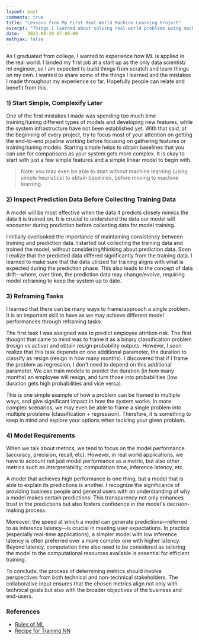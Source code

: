 ```yaml
---
layout: post
comments: true
title: "Lessons from My First Real-World Machine Learning Project"
excerpt: "Things I learned about solving real-world problems using machine learning at my first job out of college."
date:   2023-08-30 07:00:00
mathjax: false
---
```


As I graduated from college, I wanted to experience how ML is applied in the real world. I landed my first job at a start up as the only data scientist/ ml engineer, so I am expected to build things from scratch and learn things on my own. I wanted to share some of the things I learned and the mistakes I made throughout my experience so far. Hopefully people can relate and benefit from this.

### 1) Start Simple, Complexify Later
One of the first mistakes I made was spending too much time training/tuning different types of models and developing new features, while the system infrastructure have not been established yet. With that said, at the beginning of every project, try to focus most of your attention on getting the end-to-end pipeline working before focusing on gathering features or training/tuning models. Starting simple helps to obtain baselines that you can use for comparisons as your system gets more complex. It is okay to start with just a few simple features and a simple linear model to begin with.

> Note: you may even be able to start without machine learning (using simple heuristics) to obtain baselines, before moving to machine learning.

### 2) Inspect Prediction Data Before Collecting Training Data
A model will be most effective when the data it predicts closely mimics the data it is trained on. It is crucial to understand the data our model will encounter during prediction before collecting data for model training.

I initially overlooked the importance of maintaining consistency between training and prediction data. I started out collecting the training data and trained the model, without considering/thinking about prediction data. Soon I realize that the predicted data differed significantly from the training data. I learned to make sure that the data utilized for training aligns with what is expected during the prediction phase. This also leads to the concept of data drift--where, over time, the prediction data may change/evolve, requiring model retraining to keep the system up to date.

### 3) Reframing Tasks
I learned that there can be many ways to frame/approach a single problem. It is an important skill to have as we may achieve different model performances through reframing tasks. 

The first task I was assigned was to predict employee attrition risk. The first thought that came to mind was to frame it as a binary classification problem (resign vs active) and obtain resign probability outputs. However, I soon realize that this task depends on one additional parameter, the duration to classify as resign (resign in how many months). I discovered that if I frame the problem as regression, I don't need to depend on this additional parameter. We can train models to predict the duration (in how many months) an employee will resign, and turn those into probabilities (low duration gets high probabilities and vice versa).

This is one simple example of how a problem can be framed in multiple ways, and give significant impact in how the system works. In more complex scenarios, we may even be able to frame a single problem into multiple problems (classification + regression). Therefore, it is something to keep in mind and explore your options when tackling your given problem.

### 4) Model Requirements
When we talk about metrics, we tend to focus on the model performance (accuracy, precision, recall, etc). However, in real world applications, we have to account not just model performance as a metric, but also other metrics such as interpretability, computation time, inference latency, etc. 

A model that achieves high performance is one thing, but a model that is able to explain its predictions is another. I recognize the significance of providing business people and general users with an understanding of why a model makes certain predictions. This transparency not only enhances trust in the predictions but also fosters confidence in the model's decision-making process.

Moreover, the speed at which a model can generate predictions—referred to as inference latency—is crucial in meeting user expectations. In practice (especially real-time applications), a simpler model with low inference latency is often preferred over a more complex one with higher latency. Beyond latency, computation time also need to be considered as tailoring the model to the computational resources available is essential for efficient training.

To conclude, the process of determining metrics should involve perspectives from both technical and non-technical stakeholders. The collaborative input ensures that the chosen metrics align not only with technical goals but also with the broader objectives of the business and end-users.

<!-- ### 3) Improving Data vs Model
Most of the time, it is always best to spend your time improving the data quality to increase model performance. No matter how advanced the model architecture you use, if the data is trash, the result will be trash. On the other hand, having high quality data and features will produce great results even with simple models. 

I learn that getting high-quality data requires significant amount of time. Real-world data is often messy and complicated. We need to first give a thorough inspection of our data and understand how it is stored in order to extract useful features.  -->

<!-- Sometimes even though we have the right features, we also have to pay attention to data accuracy, completeness, consistency, and timeliness. Sometimes there are mis entries that cause our features not to be as useful as expected. -->
<!-- Be patient, start simple, then iteratively complexify and improve your data quality.  -->

### References
- [Rules of ML](https://developers.google.com/machine-learning/guides/rules-of-ml)
- [Recipe for Training NN](http://karpathy.github.io/2019/04/25/recipe/)
